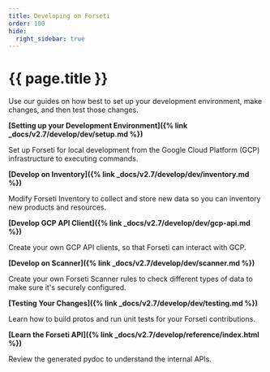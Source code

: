 ```yaml
---
title: Developing on Forseti
order: 100
hide:
  right_sidebar: true
---
```


# {{ page.title }}

Use our guides on how best to set up your development environment, make changes,
and then test those changes.

**[Setting up your Development Environment]({% link _docs/v2.7/develop/dev/setup.md %})**

Set up Forseti for local development from the Google Cloud Platform (GCP)
infrastructure to executing commands.

**[Develop on Inventory]({% link _docs/v2.7/develop/dev/inventory.md %})**

Modify Forseti Inventory to collect and store new data so you can inventory
new products and resources.

**[Develop GCP API Client]({% link _docs/v2.7/develop/dev/gcp-api.md %})**

Create your own GCP API clients, so that Forseti can interact with GCP.

**[Develop on Scanner]({% link _docs/v2.7/develop/dev/scanner.md %})**

Create your own Forseti Scanner rules to check different types of data to
make sure it's securely configured.

**[Testing Your Changes]({% link _docs/v2.7/develop/dev/testing.md %})**

Learn how to build protos and run unit tests for your Forseti contributions.

**[Learn the Forseti API]({% link _docs/v2.7/develop/reference/index.html %})**

Review the generated pydoc to understand the internal APIs.
